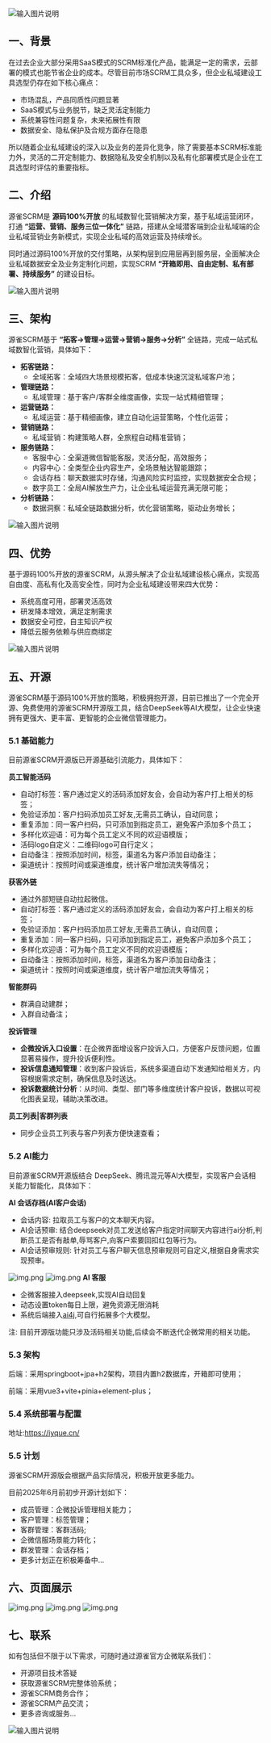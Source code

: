 ![输入图片说明](pic/1.png)

## 一、背景

在过去企业大部分采用SaaS模式的SCRM标准化产品，能满足一定的需求，云部署的模式也能节省企业的成本。尽管目前市场SCRM工具众多，但企业私域建设工具选型仍存在如下核心痛点：

- 市场混乱，产品同质性问题显著
- SaaS模式与业务脱节，缺乏灵活定制能力
- 系统兼容性问题复杂，未来拓展性有限
- 数据安全、隐私保护及合规方面存在隐患

所以随着企业私域建设的深入以及业务的差异化竞争，除了需要基本SCRM标准能力外，灵活的二开定制能力、数据隐私及安全机制以及私有化部署模式是企业在工具选型时评估的重要指标。

## 二、介绍

源雀SCRM是 **源码100%开放** 的私域数智化营销解决方案，基于私域运营闭环，打通 **“运营、营销、服务三位一体化”** 链路，搭建从全域潜客端到企业私域端的企业私域营销业务新模式，实现企业私域的高效运营及持续增长。

同时通过源码100%开放的交付策略，从架构层到应用层再到服务层，全面解决企业私域数据安全及业务定制化问题，实现SCRM  **“开箱即用、自由定制、私有部署、持续服务”** 的建设目标。

![输入图片说明](pic/2.png)

## 三、架构

源雀SCRM基于 **“拓客->管理->运营->营销->服务->分析”** 全链路，完成一站式私域数智化营销，具体如下：

- **拓客链路：** 
  - 全域拓客：全域四大场景规模拓客，低成本快速沉淀私域客户池；
- **管理链路：** 
  - 私域管理：基于客户/客群全维度画像，实现一站式精细管理；
- **运营链路：** 
  - 私域运营：基于精细画像，建立自动化运营策略，个性化运营；
- **营销链路：** 
  - 私域营销：构建策略人群，全旅程自动精准营销；
- **服务链路：** 
  - 客服中心：全渠道微信智能客服，灵活分配，高效服务；
  - 内容中心：全类型企业内容生产，全场景触达智能跟踪；
  - 会话存档：聊天数据实时存储，沟通风险实时监控，实现数据安全合规；
  - 数字员工：全局AI解放生产力，让企业私域运营充满无限可能；
- **分析链路：** 
  - 数据洞察：私域全链路数据分析，优化营销策略，驱动业务增长；

![输入图片说明](pic/4.png)

## 四、优势

基于源码100%开放的源雀SCRM，从源头解决了企业私域建设核心痛点，实现高自由度、高私有化及高安全性，同时为企业私域建设带来四大优势：

- 系统高度可用，部署灵活高效
- 研发降本增效，满足定制需求
- 数据安全可控，自主知识产权
- 降低云服务依赖与供应商绑定

![输入图片说明](pic/5.png)

## 五、开源

源雀SCRM基于源码100%开放的策略，积极拥抱开源，目前已推出了一个完全开源、免费使用的源雀SCRM开源版工具，结合DeepSeek等AI大模型，让企业快速拥有更强大、更丰富、更智能的企业微信管理能力。

### 5.1 基础能力

目前源雀SCRM开源版已开源基础引流能力，具体如下：

 **员工智能活码** 

- 自动打标签：客户通过定义的活码添加好友会，会自动为客户打上相关的标签；
- 免验证添加：客户扫码添加员工好友,无需员工确认，自动同意；
- 重复添加：同一客户扫码，只可添加到指定员工，避免客户添加多个员工；
- 多样化欢迎语：可为每个员工定义不同的欢迎语模版；
- 活码logo自定义：二维码logo可自行定义；
- 自动备注：按照添加时间，标签，渠道名为客户添加自动备注；
- 渠道统计：按照时间或渠道维度，统计客户增加流失等情况；

 **获客外链** 

- 通过外部短链自动拉起微信。
- 自动打标签：客户通过定义的活码添加好友会，会自动为客户打上相关的标签；
- 免验证添加：客户扫码添加员工好友,无需员工确认，自动同意；
- 重复添加：同一客户扫码，只可添加到指定员工，避免客户添加多个员工；
- 多样化欢迎语：可为每个员工定义不同的欢迎语模版；
- 自动备注：按照添加时间，标签，渠道名为客户添加自动备注；
- 渠道统计：按照时间或渠道维度，统计客户增加流失等情况；

 **智能群码** 

- 群满自动建群；
- 入群自动备注；

**投诉管理**
- **企微投诉入口设置**：在企微界面增设客户投诉入口，方便客户反馈问题，位置显著易操作，提升投诉便利性。
- **投诉信息通知管理**：收到客户投诉后，系统多渠道自动下发通知给相关方，内容根据需求定制，确保信息及时送达。
- **投诉数据统计分析**：从时间、类型、部门等多维度统计客户投诉，数据以可视化图表呈现，辅助决策改进。

**员工列表|客群列表**
- 同步企业员工列表与客户列表方便快速查看；

### 5.2 AI能力

目前源雀SCRM开源版结合 DeepSeek、腾讯混元等AI大模型，实现客户会话相关能力智能化，具体如下：

 **AI 会话存档(AI客户会话)**
- 会话内容: 拉取员工与客户的文本聊天内容。
- AI会话预审: 结合deepseek对员工发送给客户指定时间聊天内容进行ai分析,判断员工是否有敲单,辱骂客户,向客户索要回扣红包等行为。
- AI会话预审规则: 针对员工与客户聊天信息预审规则可自定义,根据自身需求实现预审。

![img.png](img/j-4.png)
![img.png](img/j-5.png)
 **AI 客服** 

- 企微客服接入deepseek,实现AI自动回复
- 动态设置token每日上限，避免资源无限消耗
- 系统后端接入[ai4j](https://github.com/LnYo-Cly/ai4j),可自行拓展多个大模型。

注: 目前开源版功能只涉及活码相关功能,后续会不断迭代企微常用的相关功能。

### 5.3 架构

后端：采用springboot+jpa+h2架构，项目内置h2数据库，开箱即可使用；

前端：采用vue3+vite+pinia+element-plus；

### 5.4 系统部署与配置

地址:https://iyque.cn/


### 5.5 计划

源雀SCRM开源版会根据产品实际情况，积极开放更多能力。

目前2025年6月前初步开源计划如下：

- 成员管理：企微投诉管理相关能力；
- 客户管理：标签管理；
- 客群管理：客群活码;
- 企微信服场景能力转化；
- 群发管理：会话存档；
- 更多计划正在积极筹备中...

## 六、页面展示
![img.png](img/j-1.jpg)
![img.png](img/j-2.jpg)
![img.png](img/j-3.jpg)

## 七、联系

如有包括但不限于以下需求，可随时通过源雀官方企微联系我们：

- 开源项目技术答疑
- 获取源雀SCRM完整体验系统；
- 源雀SCRM商务合作；
- 源雀SCRM产品交流；
- 更多咨询或服务...

![输入图片说明](pic/contactus.png)
